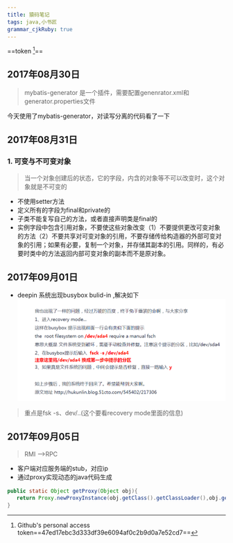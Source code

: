 ```yaml
---
title: 猿码笔记 
tags: java,小书匠
grammar_cjkRuby: true
---
```

==token [^1]==

## 2017年08月30日

> mybatis-generator 是一个插件，需要配置genenrator.xml和generator.properties文件


  今天使用了mybatis-generator，对读写分离的代码看了一下
  
 ## 2017年08月31日
 ### 1. 可变与不可变对象
 >  当一个对象创建后的状态，它的字段，内含的对象等不可以改变时，这个对象就是不可变的

 - 不使用setter方法
 - 定义所有的字段为final和private的
 - 子类不能复写自己的方法，或者直接声明类是final的
 - 实例字段中包含引用对象，不要使这些对象改变（1）不要提供更改可变对象的方法（2）不要共享对可变对象的引用，不要存储传给构造器的外部可变对象的引用；如果有必要，复制一个对象，并存储其副本的引用。同样的，有必要时类中的方法返回内部可变对象的副本而不是原对象。

## 2017年09月01日
- deepin 系统出现busybox bulid-in ,解决如下
![enter description here][1]
> 重点是fsk -s、dev/..(这个要看recovery mode里面的信息)

 


  [1]: ./images/1504236650538.jpg

## 2017年09月05日
> RMI -->RPC

 * 客户端对应服务端的stub，对应ip
 * 通过proxy实现动态的java代码生成
 
 ```java
public static Object getProxy(Object obj){
	return Proxy.newProxyInstance(obj.getClass().getClassLoader(),obj.getClass().getInterfaces(),new RPCProxyClient(obj));		
}
 ```





























[^1]: Github's personal access token==47ed17ebc3d333df39e6094af0c2b9d0a7e52cd7==